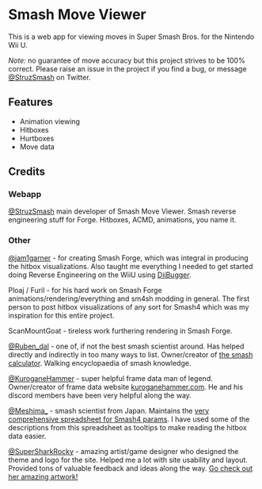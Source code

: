 # Smash Move Viewer
This is a web app for viewing moves in Super Smash Bros. for the Nintendo Wii U.

_Note:_ no guarantee of move accuracy but this project strives to be 100% correct. Please raise an issue in the project if you find a bug, or message [@StruzSmash](https://twitter.com/StruzSmash) on Twitter.

## Features
- Animation viewing
- Hitboxes
- Hurtboxes
- Move data

## Credits
### Webapp
[@StruzSmash](https://twitter.com/StruzSmash) main developer of Smash Move Viewer. Smash reverse engineering stuff for Forge. Hitboxes, ACMD, animations, you name it.

### Other
[@jam1garner](https://twitter.com/jam1garner) - for creating Smash Forge, which was integral in producing the hitbox visualizations. Also taught me everything I needed to get started doing Reverse Engineering on the WiiU using [DiiBugger](https://github.com/Kinnay/DiiBugger).

Ploaj / Furil - for his hard work on Smash Forge animations/rendering/everything and sm4sh modding in general. The first person to post hitbox visualizations of any sort for Smash4 which was my inspiration for this entire project.

ScanMountGoat - tireless work furthering rendering in Smash Forge.

[@Ruben\_dal](https://twitter.com/Ruben_dal) - one of, if not the best smash scientist around. Has helped directly and indirectly in too many ways to list. Owner/creator of [the smash calculator](http://rubendal.github.io/Sm4sh-Calculator/). Walking encyclopaedia of smash knowledge.

[@KuroganeHammer](https://twitter.com/KuroganeHammer) - super helpful frame data man of legend. Owner/creator of frame data website [kuroganehammer.com](http://kuroganehammer.com/Smash4). He and his discord members have been very helpful along the way.

[@Meshima_](https://twitter.com/Meshima_) - smash scientist from Japan. Maintains the [very comprehensive spreadsheet for Smash4 params](https://docs.google.com/spreadsheets/d/1FgOsGYfTD4nQo4jFGJ22nz5baU1xihT5lreNinY5nNQ). I have used some of the descriptions from this spreadsheet as tooltips to make reading the hitbox data easier.

[@SuperSharkRocky](https://twitter.com/SuperSharkRocky) - amazing artist/game designer who designed the theme and logo for the site. Helped me a lot with site usability and layout. Provided tons of valuable feedback and ideas along the way. [Go check out her amazing artwork!](http://supershark.studio/)

